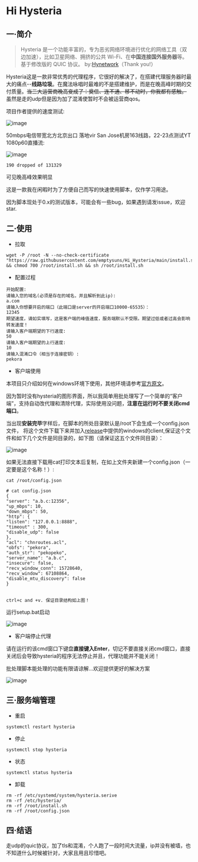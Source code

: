 # Hi Hysteria

## 一·简介
> Hysteria 是一个功能丰富的，专为恶劣网络环境进行优化的网络工具（双边加速），比如卫星网络、拥挤的公共 Wi-Fi、在**中国连接国外服务器**等。 基于修改版的 QUIC 协议。
by:[Hynetwork](https://github.com/HyNetwork)（Thank you!）

Hysteria这是一款非常优秀的代理程序，它很好的解决了，在搭建代理服务器时最大的痛点--**线路垃圾**。在魔法咏唱时最难的不是搭建维护，而是在晚高峰时期的交付质量。~~当三大运营商晚高变成了：奠信、连不通、移不动时，你我都有感触。~~ 虽然是走的udp但是因为加了混淆使暂时不会被运营商qos。

项目作者提供的速度测试:

![image](https://raw.githubusercontent.com/HyNetwork/hysteria/master/docs/bench/bench.png)

50mbps电信带宽北方北京出口 落地vir San Jose机房163线路，22-23点测试YT 1080p60直播流:

![image](https://cloud.iacg.cf/0:/normal/img/hihysteria/speed.png)

```
190 dropped of 131329
```

可见晚高峰效果明显

这是一款我在闲暇时为了方便自己而写的快速使用脚本，仅作学习用途。

因为脚本现处于0.x的测试版本，可能会有一些bug，如果遇到请发issue，欢迎star.

## 二·使用
- 拉取

```
wget -P /root -N --no-check-certificate "https://raw.githubusercontent.com/emptysuns/Hi_Hysteria/main/install.sh" && chmod 700 /root/install.sh && sh /root/install.sh
```
- 配置过程

```
开始配置: 
请输入您的域名(必须是存在的域名，并且解析到此ip):
a.com
请输入你想要开启的端口（此端口是server的开启端口10000-65535）：
12345
期望速度，请如实填写，这是客户端的峰值速度，服务端默认不受限。期望过低或者过高会影响转发速度！
请输入客户端期望的下行速度:
50
请输入客户端期望的上行速度:
10
请输入混淆口令（相当于连接密钥）:
pekora
```
- 客户端使用

本项目只介绍如何在windows环境下使用，其他环境请参考[官方原文](https://github.com/HyNetwork/hysteria)。

因为暂时没有hysteria的图形界面，所以我简单用批处理写了一个简单的“客户端”，支持自动改代理和清除代理，实际使用没问题，**注意在运行时不要关闭cmd端口**。


当出现**安装完毕**字样后，在脚本的所处目录默认是/root下会生成一个config.json文件，
将这个文件下载下来并加入[release](https://github.com/emptysuns/Hi_Hysteria/releases/download/0.1/hihysteria_windows0.1.rar)中提供的windows的client,保证这个文件和如下几个文件是同目录的，如下图（请保证这五个文件同目录）：

![image](https://cloud.iacg.cf/0:/normal/img/hihysteria/Screenshot_2.png)



如果无法直接下载用cat打印文本后复制，在如上文件夹新建一个config.json（一定要是这个名称！）:

```
cat /root/config.json

# cat config.json 
{
"server": "a.b.c:12356",
"up_mbps": 10,
"down_mbps": 50,
"http": {
"listen": "127.0.0.1:8888",
"timeout" : 300,
"disable_udp": false
},
"acl": "chnroutes.acl",
"obfs": "pekora",
"auth_str": "pekopeko",
"server_name": "a.b.c",
"insecure": false,
"recv_window_conn": 15728640,
"recv_window": 67108864,
"disable_mtu_discovery": false
}


ctrl+c and +v. 保证目录结构如上图！
```

运行setup.bat启动

![image](https://cloud.iacg.cf/0:/normal/img/hihysteria/mark.png)

- 客户端停止代理

请在运行的该cmd窗口下键盘**直接键入Enter**，切记不要直接关闭cmd窗口，直接关闭后会导致hysteria的程序无法停止并且，代理功能并不能关闭！

批处理脚本能处理的功能有限请谅解...欢迎提供更好的解决方案

![image](https://cloud.iacg.cf/0:/normal/img/hihysteria/Screenshot_3.png)

## 三·服务端管理
- 重启

```
systemctl restart hysteria
```
- 停止

```
systemctl stop hysteria
```
- 状态

```
systemctl status hysteria
```


- 卸载

```
rm -rf /etc/systemd/system/hysteria.serive
rm -rf /etc/hysteria/
rm -rf /root/install.sh
rm -rf /root/config.json
```
## 四·结语

走udp的quic协议，加了tls和混淆，个人跑了一段时间大流量，ip并没有被墙，也不知道什么时候被针对，大家且用且珍惜吧。

